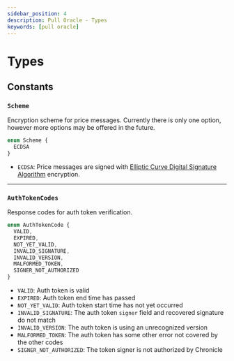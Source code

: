 ```yaml
---
sidebar_position: 4
description: Pull Oracle - Types
keywords: [pull oracle]
---
```


# Types

## Constants

### `Scheme`

Encryption scheme for price messages. Currently there is only one option, however more options may be offered in the future.

```js
enum Scheme {
  ECDSA
}
```

- `ECDSA`: Price messages are signed with [Elliptic Curve Digital Signature Algorithm](https://en.wikipedia.org/wiki/Elliptic_Curve_Digital_Signature_Algorithm) encryption.

---

### `AuthTokenCodes`

Response codes for auth token verification.

```js
enum AuthTokenCode {
  VALID,
  EXPIRED,
  NOT_YET_VALID,
  INVALID_SIGNATURE,
  INVALID_VERSION,
  MALFORMED_TOKEN,
  SIGNER_NOT_AUTHORIZED
}
```

- `VALID`: Auth token is valid
- `EXPIRED`: Auth token end time has passed
- `NOT_YET_VALID`: Auth token start time has not yet occurred
- `INVALID_SIGNATURE`: The auth token `signer` field and recovered signature do not match
- `INVALID_VERSION`: The auth token is using an unrecognized version
- `MALFORMED_TOKEN`: The auth token has some other error not covered by the other codes
- `SIGNER_NOT_AUTHORIZED`: The token signer is not authorized by Chronicle
